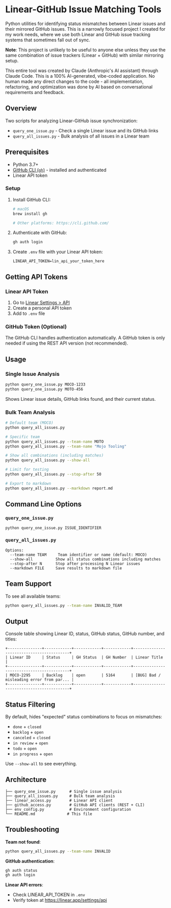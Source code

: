 # Linear-GitHub Issue Matching Tools

Python utilities for identifying status mismatches between Linear issues and their mirrored GitHub issues. This is a narrowly focused project I created for my work needs, where we use both Linear and GitHub issue tracking systems that sometimes fall out of sync.

**Note**: This project is unlikely to be useful to anyone else unless they use the same combination of issue trackers (Linear + GitHub) with similar mirroring setup.

This entire tool was created by Claude (Anthropic's AI assistant) through Claude Code. This is a 100% AI-generated, vibe-coded application. No human made any direct changes to the code - all implementation, refactoring, and optimization was done by AI based on conversational requirements and feedback.

## Overview

Two scripts for analyzing Linear-GitHub issue synchronization:
- `query_one_issue.py` - Check a single Linear issue and its GitHub links
- `query_all_issues.py` - Bulk analysis of all issues in a Linear team

## Prerequisites

- Python 3.7+
- [GitHub CLI (`gh`)](https://cli.github.com/) - installed and authenticated
- Linear API token

### Setup

1. Install GitHub CLI:
   ```bash
   # macOS
   brew install gh
   
   # Other platforms: https://cli.github.com/
   ```

2. Authenticate with GitHub:
   ```bash
   gh auth login
   ```

3. Create `.env` file with your Linear API token:
   ```
   LINEAR_API_TOKEN=lin_api_your_token_here
   ```

## Getting API Tokens

### Linear API Token
1. Go to [Linear Settings > API](https://linear.app/settings/api)
2. Create a personal API token
3. Add to `.env` file

### GitHub Token (Optional)
The GitHub CLI handles authentication automatically. A GitHub token is only needed if using the REST API version (not recommended).

## Usage

### Single Issue Analysis

```bash
python query_one_issue.py MOCO-1233
python query_one_issue.py MOTO-456
```

Shows Linear issue details, GitHub links found, and their current status.

### Bulk Team Analysis

```bash
# Default team (MOCO)
python query_all_issues.py

# Specific team
python query_all_issues.py --team-name MOTO
python query_all_issues.py --team-name "Mojo Tooling"

# Show all combinations (including matches)
python query_all_issues.py --show-all

# Limit for testing
python query_all_issues.py --stop-after 50

# Export to markdown
python query_all_issues.py --markdown report.md
```

## Command Line Options

### `query_one_issue.py`

```
python query_one_issue.py ISSUE_IDENTIFIER
```

### `query_all_issues.py`

```
Options:
  --team-name TEAM     Team identifier or name (default: MOCO)
  --show-all          Show all status combinations including matches
  --stop-after N      Stop after processing N Linear issues
  --markdown FILE     Save results to markdown file
```

## Team Support

To see all available teams:
```bash
python query_all_issues.py --team-name INVALID_TEAM
```

## Output

Console table showing Linear ID, status, GitHub status, GitHub number, and titles:

```
+---------------+------------+------------+------------+------------------------------------------+
| Linear ID     | Status     | GH Status  | GH Number  | Linear Title                             |
+---------------+------------+------------+------------+------------------------------------------+
| MOCO-2295     | Backlog    | open       | 5164       | [BUG] Bad / misleading error from par... |
+---------------+------------+------------+------------+------------------------------------------+
```

## Status Filtering

By default, hides "expected" status combinations to focus on mismatches:
- `done` + `closed`
- `backlog` + `open`
- `canceled` + `closed`
- `in review` + `open`
- `todo` + `open`
- `in progress` + `open`

Use `--show-all` to see everything.

## Architecture

```
├── query_one_issue.py      # Single issue analysis
├── query_all_issues.py     # Bulk team analysis
├── linear_access.py        # Linear API client
├── github_access.py        # GitHub API clients (REST + CLI)
├── env_config.py           # Environment configuration
└── README.md              # This file
```

## Troubleshooting

**Team not found**:
```bash
python query_all_issues.py --team-name INVALID
```

**GitHub authentication**:
```bash
gh auth status
gh auth login
```

**Linear API errors**:
- Check LINEAR_API_TOKEN in `.env`
- Verify token at https://linear.app/settings/api